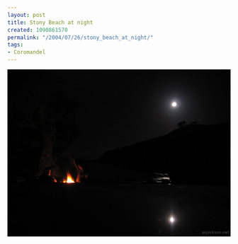 ```yaml
---
layout: post
title: Stony Beach at night
created: 1090861570
permalink: "/2004/07/26/stony_beach_at_night/"
tags:
- Coromandel
---
```


<img src="/image/images/img_2331-782.jpg"/>

